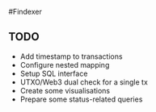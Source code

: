 #Findexer

## TODO
* Add timestamp to transactions
* Configure nested mapping
* Setup SQL interface
* UTXO/Web3 dual check for a single tx
* Create some visualisations
* Prepare some status-related queries
